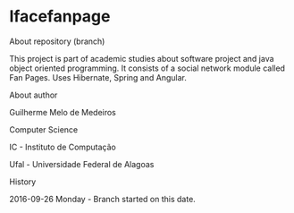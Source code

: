 # Ifacefanpage

About repository (branch)

This project is part of academic studies about software project and java object oriented programming. It consists of a social network module called Fan Pages. Uses Hibernate, Spring and Angular.

About author

Guilherme Melo de Medeiros

Computer Science

IC - Instituto de Computação

Ufal - Universidade Federal de Alagoas

History

2016-09-26 Monday - Branch started on this date.
